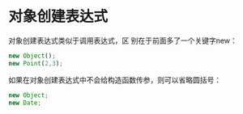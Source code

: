 # 对象创建表达式

对象创建表达式类似于调用表达式，区 别在于前面多了一个关键字new：

```js
new Object();
new Point(2,3);
```

如果在对象创建表达式中不会给构造函数传参，则可以省略圆括号：

```js
new Object;
new Date;
```

